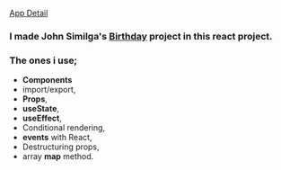 
[App Detail](https://react-01-birthday-project.netlify.app/)

### I made John Similga's [Birthday](https://react-projects-1-birthday-reminder.netlify.app/) project in this react project. 

### The ones i use;
  - <b>Components</b>
  - import/export,
  - <b>Props</b>,
  - <b>useState</b>,
  - <b>useEffect</b>,
  - Conditional rendering,
  - <b>events</b> with React,
  - Destructuring props,
  - array <b>map</b> method.
